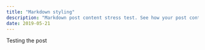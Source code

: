 ```yaml
---
title: "Markdown styling"
description: "Markdown post content stress test. See how your post content is being styled with Tailwind CSS."
date: 2019-05-21
---
```


Testing the post